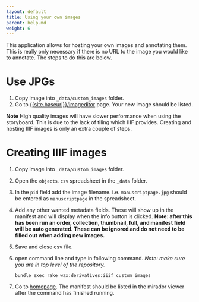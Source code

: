 ```yaml
---
layout: default
title: Using your own images
parent: help.md
weight: 6
---
```


This application allows for hosting your own images and annotating them. This is really only necessary if there is no URL to the image you would like to annotate. The steps to do this are below.

# Use JPGs
1. Copy image into `_data/custom_images` folder.
2. Go to [{{site.baseurl}}/imageditor]({{site.baseurl}}/imageditor) page. Your new image should be listed.

**Note** High quality images will have slower performance when using the storyboard. This is due to the lack of tiling which IIIF provides. Creating and hosting IIIF images is only an extra couple of steps.

# Creating IIIF images
1. Copy image into `_data/custom_images` folder.
2. Open the `objects.csv` spreadsheet in the `_data` folder.
3. In the `pid` field add the image filename. i.e. `manuscriptpage.jpg` should be entered as `manuscriptpage` in the spreadsheet.
4. Add any other wanted metadata fields. These will show up in the manifest and will display when the info button is clicked. **Note: after this has been run an order, collection, thumbnail, full, and manifest field will be auto generated. These can be ignored and do not need to be filled out when adding new images.**
5. Save and close csv file.
5. open command line and type in following command. *Note: make sure you are in top level of the repository.*

	```
	bundle exec rake wax:derivatives:iiif custom_images
	```
6. Go to [homepage]({{site.baseurl}}). The manifest should be listed in the mirador viewer after the command has finished running.

